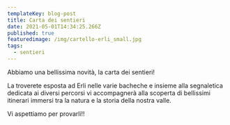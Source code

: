 ```yaml
---
templateKey: blog-post
title: Carta dei sentieri
date: 2021-05-01T14:34:25.266Z
published: true
featuredimage: /img/cartello-erli_small.jpg
tags:
  - sentieri
---
```

Abbiamo una bellissima novità, la carta dei sentieri!

La troverete esposta ad Erli nelle varie bacheche e insieme alla segnaletica dedicata ai diversi percorsi vi accompagnerà alla scoperta di bellissimi itinerari immersi tra la natura e la storia della nostra valle.



Vi aspettiamo per provarli!!
